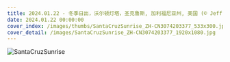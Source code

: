 ```yaml
---
title: 2024.01.22 - 冬季日出，沃尔顿灯塔，圣克鲁斯, 加利福尼亚州, 美国 (© Jeff Lewis/Tandem Stills + Motion)
date: 2024.01.22 00:00:00
cover_index: /images/thumbs/SantaCruzSunrise_ZH-CN3074203377_533x300.jpg
cover_detail: /images/SantaCruzSunrise_ZH-CN3074203377_1920x1080.jpg
---
```


![SantaCruzSunrise](/images/SantaCruzSunrise_ZH-CN3074203377_1920x1080.jpg)

